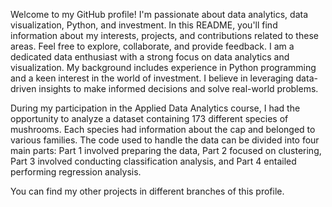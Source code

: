 Welcome to my GitHub profile! I'm passionate about data analytics, data visualization, Python, and investment. In this README, you'll find information about my interests, projects, and contributions related to these areas. Feel free to explore, collaborate, and provide feedback.
I am a dedicated data enthusiast with a strong focus on data analytics and visualization. My background includes experience in Python programming and a keen interest in the world of investment. I believe in leveraging data-driven insights to make informed decisions and solve real-world problems.

During my participation in the Applied Data Analytics course, I had the opportunity to analyze a dataset containing 173 different species of mushrooms. Each species had information about the cap and belonged to various families. The code used to handle the data can be divided into four main parts: Part 1 involved preparing the data, Part 2 focused on clustering, Part 3 involved conducting classification analysis, and Part 4 entailed performing regression analysis.

You can find my other projects in different branches of this profile.
<!---
maks726/maks726 is a ✨ special ✨ repository because its `README.md` (this file) appears on your GitHub profile.
You can click the Preview link to take a look at your changes.
--->
